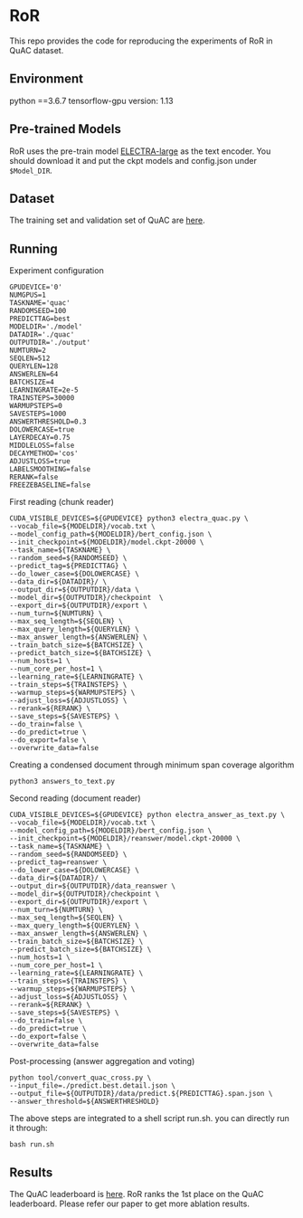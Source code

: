 # RoR

This repo provides the code for reproducing the experiments of RoR in QuAC dataset. 

## Environment

python ==3.6.7
tensorflow-gpu version: 1.13

## Pre-trained Models

RoR uses the pre-train model [ELECTRA-large](https://github.com/google-research/electra) as the text encoder. You should download it and put the ckpt models and config.json under `$Model_DIR`. 

## Dataset

The training set and validation set of QuAC are [here](https://quac.ai/).

## Running

Experiment configuration

```
GPUDEVICE='0'
NUMGPUS=1
TASKNAME='quac'
RANDOMSEED=100
PREDICTTAG=best
MODELDIR='./model'
DATADIR='./quac'
OUTPUTDIR='./output'
NUMTURN=2
SEQLEN=512
QUERYLEN=128
ANSWERLEN=64
BATCHSIZE=4
LEARNINGRATE=2e-5
TRAINSTEPS=30000
WARMUPSTEPS=0
SAVESTEPS=1000
ANSWERTHRESHOLD=0.3
DOLOWERCASE=true
LAYERDECAY=0.75
MIDDLELOSS=false
DECAYMETHOD='cos'
ADJUSTLOSS=true
LABELSMOOTHING=false
RERANK=false
FREEZEBASELINE=false
```

First reading (chunk reader)
```
CUDA_VISIBLE_DEVICES=${GPUDEVICE} python3 electra_quac.py \
--vocab_file=${MODELDIR}/vocab.txt \
--model_config_path=${MODELDIR}/bert_config.json \
--init_checkpoint=${MODELDIR}/model.ckpt-20000 \
--task_name=${TASKNAME} \
--random_seed=${RANDOMSEED} \
--predict_tag=${PREDICTTAG} \
--do_lower_case=${DOLOWERCASE} \
--data_dir=${DATADIR}/ \
--output_dir=${OUTPUTDIR}/data \
--model_dir=${OUTPUTDIR}/checkpoint  \
--export_dir=${OUTPUTDIR}/export \
--num_turn=${NUMTURN} \
--max_seq_length=${SEQLEN} \
--max_query_length=${QUERYLEN} \
--max_answer_length=${ANSWERLEN} \
--train_batch_size=${BATCHSIZE} \
--predict_batch_size=${BATCHSIZE} \
--num_hosts=1 \
--num_core_per_host=1 \
--learning_rate=${LEARNINGRATE} \
--train_steps=${TRAINSTEPS} \
--warmup_steps=${WARMUPSTEPS} \
--adjust_loss=${ADJUSTLOSS} \
--rerank=${RERANK} \
--save_steps=${SAVESTEPS} \
--do_train=false \
--do_predict=true \
--do_export=false \
--overwrite_data=false 
```

Creating a condensed document through minimum span coverage algorithm 
```
python3 answers_to_text.py
```

Second reading (document reader)

```
CUDA_VISIBLE_DEVICES=${GPUDEVICE} python electra_answer_as_text.py \
--vocab_file=${MODELDIR}/vocab.txt \
--model_config_path=${MODELDIR}/bert_config.json \
--init_checkpoint=${MODELDIR}/reanswer/model.ckpt-20000 \
--task_name=${TASKNAME} \
--random_seed=${RANDOMSEED} \
--predict_tag=reanswer \
--do_lower_case=${DOLOWERCASE} \
--data_dir=${DATADIR}/ \
--output_dir=${OUTPUTDIR}/data_reanswer \
--model_dir=${OUTPUTDIR}/checkpoint \
--export_dir=${OUTPUTDIR}/export \
--num_turn=${NUMTURN} \
--max_seq_length=${SEQLEN} \
--max_query_length=${QUERYLEN} \
--max_answer_length=${ANSWERLEN} \
--train_batch_size=${BATCHSIZE} \
--predict_batch_size=${BATCHSIZE} \
--num_hosts=1 \
--num_core_per_host=1 \
--learning_rate=${LEARNINGRATE} \
--train_steps=${TRAINSTEPS} \
--warmup_steps=${WARMUPSTEPS} \
--adjust_loss=${ADJUSTLOSS} \
--rerank=${RERANK} \
--save_steps=${SAVESTEPS} \
--do_train=false \
--do_predict=true \
--do_export=false \
--overwrite_data=false
```

Post-processing (answer aggregation and voting)
```
python tool/convert_quac_cross.py \
--input_file=./predict.best.detail.json \
--output_file=${OUTPUTDIR}/data/predict.${PREDICTTAG}.span.json \
--answer_threshold=${ANSWERTHRESHOLD}
```

The above steps are integrated to a shell script run.sh. you can directly run it through:
```
bash run.sh
```

## Results

The QuAC leaderboard is [here](https://quac.ai/). RoR ranks the 1st place on the QuAC leaderboard. Please refer our paper to get more ablation results. 


